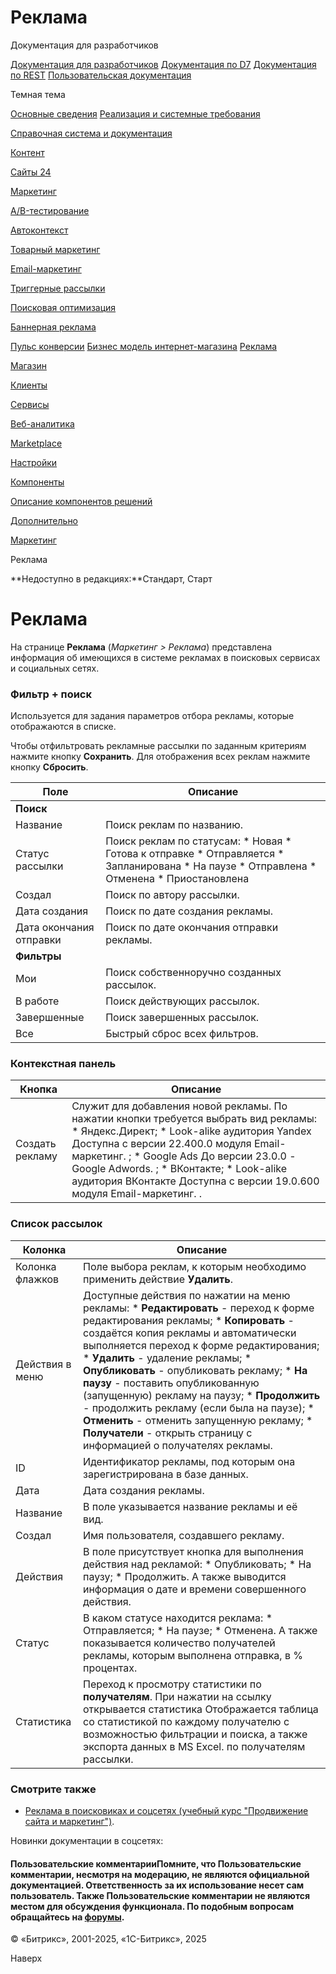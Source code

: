 # Реклама

Документация для разработчиков

[Документация для разработчиков](https://dev.1c-bitrix.ru/api_help/)
[Документация по D7](https://dev.1c-bitrix.ru/api_d7/)
[Документация по REST](https://dev.1c-bitrix.ru/rest_help/)
[Пользовательская документация](https://dev.1c-bitrix.ru/user_help/)

Темная тема

[Основные сведения](/user_help/index.php)
[Реализация и системные требования](/user_help/reqintro.php)

[Справочная система и документация](/user_help/help/index.php)

[Контент](/user_help/content/index.php)

[Сайты 24](/user_help/sites24/index.php)

[Маркетинг](/user_help/marketing/index.php)

[A/B-тестирование](/user_help/marketing/ab_testing/index.php)

[Автоконтекст](/user_help/marketing/context_adv/index.php)

[Товарный маркетинг](/user_help/marketing/discounts/index.php)

[Email-маркетинг](/user_help/marketing/sender/index.php)

[Триггерные рассылки](/user_help/marketing/triggered_emails/index.php)

[Поисковая оптимизация](/user_help/marketing/seo/index.php)

[Баннерная реклама](/user_help/marketing/advertising/index.php)

[Пульс конверсии](/user_help/marketing/conversion_pulse.php)
[Бизнес модель интернет-магазина](/user_help/marketing/web_store_business_model.php)
[Реклама](/user_help/marketing/ads.php)

[Магазин](/user_help/store/index.php)

[Клиенты](/user_help/clients/index.php)

[Сервисы](/user_help/service/index.php)

[Веб-аналитика](/user_help/statistic/index.php)

[Marketplace](/user_help/marketplace/index.php)

[Настройки](/user_help/settings/index.php)

[Компоненты](/user_help/components/index.php)

[Описание компонентов решений](/user_help/description_decisions/index.php)

[Дополнительно](/user_help/additional/index.php)

[Маркетинг](/user_help/marketing/index.php)

Реклама

**Недоступно в редакциях:**Стандарт, Старт

# Реклама

На странице **Реклама** (*Маркетинг > Реклама*) представлена информация об имеющихся в системе рекламах в поисковых сервисах и социальных сетях.

### Фильтр + поиск

Используется для задания параметров отбора рекламы, которые отображаются в списке.

Чтобы отфильтровать рекламные рассылки по заданным критериям нажмите кнопку **Сохранить**. Для отображения всех реклам нажмите кнопку **Сбросить**.

| Поле | Описание |
| --- | --- |
| **Поиск** | |
| Название | Поиск реклам по названию. |
| Статус рассылки | Поиск реклам по статусам:  * Новая * Готова к отправке * Отправляется * Запланирована * На паузе * Отправлена * Отменена * Приостановлена |
| Создал | Поиск по автору рассылки. |
| Дата создания | Поиск по дате создания рекламы. |
| Дата окончания отправки | Поиск по дате окончания отправки рекламы. |
| **Фильтры** | |
| Мои | Поиск собственноручно созданных рассылок. |
| В работе | Поиск действующих рассылок. |
| Завершенные | Поиск завершенных рассылок. |
| Все | Быстрый сброс всех фильтров. |

### Контекстная панель

| Кнопка | Описание |
| --- | --- |
| Создать рекламу | Служит для добавления новой рекламы. По нажатии кнопки требуется выбрать вид рекламы:  * Яндекс.Директ; * Look-alike аудитория   Yandex      Доступна с версии 22.400.0 модуля Email-маркетинг.   ; * Google Ads      До версии 23.0.0 - Google Adwords.   ; * ВКонтакте; * Look-alike аудитория   ВКонтакте      Доступна с версии 19.0.600 модуля Email-маркетинг.   . |

### Список рассылок

| Колонка | Описание |
| --- | --- |
| Колонка флажков | Поле выбора реклам, к которым необходимо применить действие **Удалить**. |
| Действия в меню | Доступные действия по нажатии на меню рекламы:  * **Редактировать** - переход к форме редактирования рекламы; * **Копировать** - создаётся копия рекламы и автоматически выполняется переход к форме редактирования; * **Удалить** - удаление рекламы; * **Опубликовать** - опубликовать рекламу; * **На паузу** - поставить опубликованную (запущенную) рекламу на паузу; * **Продолжить** - продолжить рекламу (если была на паузе); * **Отменить** - отменить запущенную рекламу; * **Получатели** - открыть страницу с информацией о получателях рекламы. |
| ID | Идентификатор рекламы, под которым она зарегистрирована в базе данных. |
| Дата | Дата создания рекламы. |
| Название | В поле указывается название рекламы и её вид. |
| Создал | Имя пользователя, создавшего рекламу. |
| Действия | В поле присутствует кнопка для выполнения действия над рекламой:  * Опубликовать; * На паузу; * Продолжить.  А также выводится информация о дате и времени совершенного действия. |
| Статус | В каком статусе находится реклама:  * Отправляется; * На паузе; * Отменена.  А также показывается количество получателей рекламы, которым выполнена отправка, в % процентах. |
| Статистика | Переход к просмотру статистики по **получателям**. При нажатии на ссылку открывается статистика    Отображается таблица со статистикой по каждому получателю с возможностью фильтрации и поиска, а также экспорта данных в MS Excel. по получателям рассылки. |

### Смотрите также

* [Реклама в поисковиках и соцсетях (учебный курс "Продвижение сайта и маркетинг")](https://dev.1c-bitrix.ru/learning/course/?COURSE_ID=139&LESSON_ID=11395).

Новинки документации в соцсетях:

#### Пользовательские комментарииПомните, что Пользовательские комментарии, несмотря на модерацию, не являются официальной документацией. Ответственность за их использование несет сам пользователь. Также Пользовательские комментарии не являются местом для обсуждения функционала. По подобным вопросам обращайтесь на [форумы](http://dev.1c-bitrix.ru/community/forums/group1/).

© «Битрикс», 2001-2025, «1С-Битрикс», 2025

Наверх